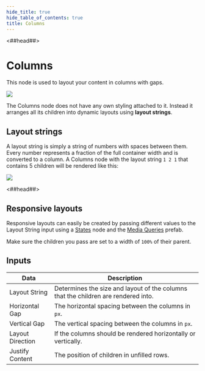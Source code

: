 ```yaml
---
hide_title: true
hide_table_of_contents: true
title: Columns
---
```


<##head##>

# Columns

This node is used to layout your content in columns with gaps.

<div className="ndl-image-with-background l">

![](/nodes/basic-elements/columns/columns_visual.png)

</div>

The <span className="ndl-node">Columns</span> node does not have any own styling attached to it. Instead it arranges all its children into dynamic layouts using **layout strings**.

## Layout strings

A layout string is simply a string of numbers with spaces between them. Every number represents a fraction of the full container width and is converted to a column. A <span className="ndl-node">Columns</span> node with the layout string `1 2 1` that contains 5 children will be rendered like this:

<div className="ndl-image-with-background l">

![](/nodes/basic-elements/columns/columns_example.png)

</div>

<##head##>

## Responsive layouts

Responsive layouts can easily be created by passing different values to the <span class="ndl-data">Layout String</span> input using a [States](/nodes/utilities/logic/states) node and the [Media Queries](/library/prefabs/media-query/) prefab.

Make sure the children you pass are set to a width of `100%` of their parent.

## Inputs

| Data                                               | Description                                                                        |
| -------------------------------------------------- | ---------------------------------------------------------------------------------- |
| <span className="ndl-data">Layout String</span>    | Determines the size and layout of the columns that the children are rendered into. |
| <span className="ndl-data">Horizontal Gap</span>   | The horizontal spacing between the columns in `px`.                                |
| <span className="ndl-data">Vertical Gap</span>     | The vertical spacing between the columns in `px`.                                  |
| <span className="ndl-data">Layout Direction</span> | If the columns should be rendered horizontally or vertically.                      |
| <span className="ndl-data">Justify Content</span>  | The position of children in unfilled rows.                                         |
